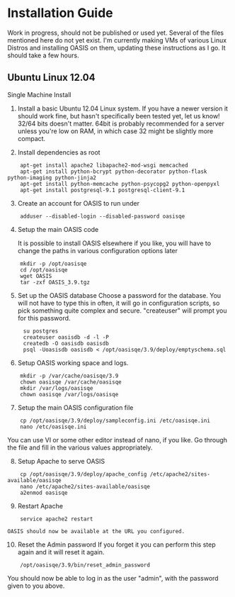 Installation Guide
==================

Work in progress, should not be published or used yet.
Several of the files mentioned here do not yet exist.
I'm currently making VMs of various Linux Distros and installing OASIS on them, updating these
instructions as I go. It should take a few hours.


Ubuntu Linux 12.04
------------------

Single Machine Install


1. Install a basic Ubuntu 12.04 Linux system.
   If you have a newer version it should work fine, but hasn't specifically been tested yet, let us know!
   32/64 bits doesn't matter. 64bit is probably recommended for a server unless you're low on RAM, in which
   case 32 might be slightly more compact.

2. Install dependencies
   as root
```Shell
    apt-get install apache2 libapache2-mod-wsgi memcached
    apt-get install python-bcrypt python-decorator python-flask python-imaging python-jinja2
    apt-get install python-memcache python-psycopg2 python-openpyxl
    apt-get install postgresql-9.1 postgresql-client-9.1
```

3. Create an account for OASIS to run under
```Shell
    adduser --disabled-login --disabled-password oasisqe
```

4. Setup the main OASIS code

   It is possible to install OASIS elsewhere if you like, you will have to change the paths in various configuration
   options later
```Shell
    mkdir -p /opt/oasisqe
    cd /opt/oasisqe
    wget OASIS
    tar -zxf OASIS_3.9.tgz
```

5. Set up the OASIS database
    Choose a password for the database. You will not have to type this in often, it will go in configuration
    scripts, so pick something quite complex and secure. "createuser" will prompt you for this password.
```Shell
     su postgres
     createuser oasisdb -d -l -P
     createdb -O oasisdb oasisdb
     psql -Uoasisdb oasisdb < /opt/oasisqe/3.9/deploy/emptyschema.sql
```

6. Setup OASIS working space and logs.
```Shell
    mkdir -p /var/cache/oasisqe/3.9
    chown oasisqe /var/cache/oasisqe
    mkdir /var/logs/oasisqe
    chown oasisqe /var/logs/oasisqe
```

7. Setup the main OASIS configuration file
```Shell
    cp /opt/oasisqe/3.9/deploy/sampleconfig.ini /etc/oasisqe.ini
    nano /etc/oasisqe.ini
```
You can use VI or some other editor instead of nano, if you like. Go through the file and fill in the various
values appropriately.

8. Setup Apache to serve OASIS
```Shell
    cp /opt/oasisqe/3.9/deploy/apache_config /etc/apache2/sites-available/oasisqe
    nano /etc/apache2/sites-available/oasisqe
    a2enmod oasisqe
```

9. Restart Apache
```Shell
    service apache2 restart
```

    OASIS should now be available at the URL you configured.

10. Reset the Admin password
   If you forget it you can perform this step again and it will reset it again.
```Shell
    /opt/oasisqe/3.9/bin/reset_admin_password
```
   You should now be able to log in as the user "admin", with the password given to you above.
